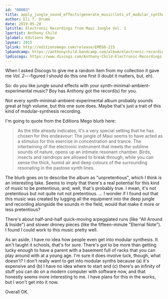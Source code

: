 ```yaml
---
id: "00003"
title: apply_jungle_sound_effects(generate_music(lots_of_modular_synthesizers, [experimental, ambient, minimal]))
author: Eli T. Drumm
date: 2019-05-28
lptitle: Electronic Recordings from Maui Jungle Vol. 1
lpartist: Anthony Child
lplabel: Editions Mego
lpyear: 2015
lplink: http://editionsmego.com/release/EMEGO-215
lpbandcamp: https://anthonychild.bandcamp.com/album/electronic-recordings-from-maui-jungle-vol-1
lpdiscogs: https://www.discogs.com/Anthony-Child-Electronic-Recordings-From-Maui-Jungle-Vol-1/release/7674191
---
```


When I asked Discogs to give me a random item from my collection it gave me *Vol. 2*---figured I should do this one first (I doubt it matters, but, eh).

So:
do you like jungle sound effects with your synth-minimal-ambient-experimental music?
Boy has Anthony got the record(s) for you.
<!-- `apply_jungle_sound_effects(generate_ambient_music(lots_of_synthesizers))` -->

Not every synth-minimal-ambient-experimental album probably sounds great at high volume, but this one sure does.
Maybe that's just a trait of this kind of modular-synthesis recording.

I'm going to quote from the Editions Mego blurb here:

> As the title already indicates, it's a very special setting that he has chosen for this endeavour: The jungle of Maui seems to have acted as a stimulus for this exercise in concentration and trance. The intertwining of the electronic instrument that meets the sublime sounds of nature, opens up an intimate resonant chamber. Birds, insects and raindrops are allowed to break through, while you can sense the thick, humid air and deep colours of the surrounding resonating in the pastose synth lines.

The blurb goes on to describe the album as "unpretentious", which I think is an interesting take.
Seems to imply that there's a real potential for this kind of music to be pretentious, and, well, that's probably true.
I mean, it's not pretentious but not quite not not pretentious. ...
I wonder if I found out that this music was created by lugging all the equipment into the deep jungle and recording alongside
the sounds in the field, would that make it more or less pretentious?

There's about half-and-half quick-moving arpeggiated runs (like "All Around & Inside") and slower droney pieces (like the fifteen-minute "Eternal Note").
I found I could work to this music pretty well.

As an aside, I have no idea how people even get into modular synthesis. It ain't taught it schools, that's for sure.
There's got to be more than getting lucky enough to have a parent with a basement full of racks that you can play around with at a young age.
I'm sure it does involve luck, though, what doesn't?
I don't really want to get into modular synths because (a) it's expensive and (b) I have no idea where to start and
(c) there's an infinity of stuff you can do on a modern computer with software now, and that honestly seems more interesting to me.
I have plans for this in the works, but I won't get into it now.

Overall OK.
